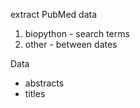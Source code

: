 extract PubMed data

1. biopython - search terms
2. other - between dates

Data
- abstracts
- titles

